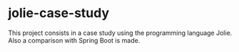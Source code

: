 # jolie-case-study
This project consists in a case study using the programming language Jolie. Also a comparison with Spring Boot is made.
